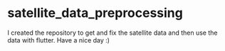 # satellite_data_preprocessing
I created the repository to get and fix the satellite data and then use the data with flutter. Have a nice day :)
